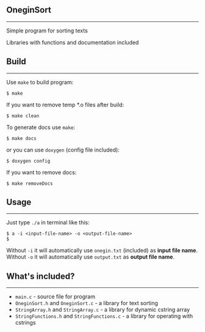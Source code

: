 ## **OneginSort**
-----------------

Simple program for sorting texts

Libraries with functions and documentation included

## Build
--------
Use ``make`` to build program:
```
$ make
```

If you want to remove temp *.o files after build:
```
$ make clean
```

To generate docs use ``make``:
```
$ make docs
```
or you can use ``doxygen`` (config file included):
```
$ doxygen config
```

If you want to remove docs:
```
$ make removeDocs
```

## Usage
--------
Just type ``./a`` in terminal like this:
```
$ a -i <input-file-name> -o <output-file-name>
$
```

Without ``-i`` it will automatically use ``onegin.txt`` (included) as **input file name**.
Without ``-o`` it will automatically use ``output.txt`` as **output file name**.

## What's included?
-------------------
- ``main.c`` - source file for program
- ``OneginSort.h`` and ``OneginSort.c`` - a library for text sorting
- ``StringArray.h`` and ``StringArray.c`` - a library for dynamic cstring array
- ``StringFunctions.h`` and ``StringFunctions.c`` - a library for operating with cstrings
